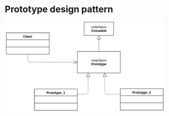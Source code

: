 # Prototype design pattern

![prototype](https://github.com/raestio/software-design-patterns-examples/blob/master/prototype/softwate_design_patterns_prototype.png)
